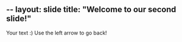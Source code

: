 --
layout: slide
title: "Welcome to our second slide!"
---
Your text :)
Use the left arrow to go back!
